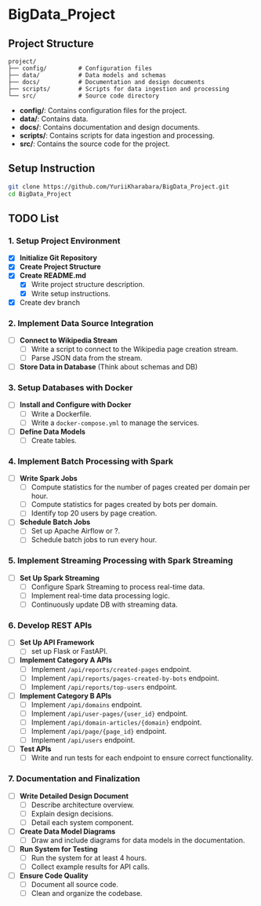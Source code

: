
# BigData_Project

## Project Structure

```
project/
├── config/         # Configuration files
├── data/           # Data models and schemas
├── docs/           # Documentation and design documents
├── scripts/        # Scripts for data ingestion and processing
└── src/            # Source code directory
```

- **config/**: Contains configuration files for the project.
- **data/**: Contains data.
- **docs/**: Contains documentation and design documents.
- **scripts/**: Contains scripts for data ingestion and processing.
- **src/**: Contains the source code for the project.

## Setup Instruction

```bash
git clone https://github.com/YuriiKharabara/BigData_Project.git
cd BigData_Project
```


## TODO List

### 1. Setup Project Environment
- [x] **Initialize Git Repository**
- [x] **Create Project Structure**
- [x] **Create README.md**
  - [x] Write project structure description.
  - [x] Write setup instructions.
- [x] Create dev branch 

### 2. Implement Data Source Integration
- [ ] **Connect to Wikipedia Stream**
  - [ ] Write a script to connect to the Wikipedia page creation stream.
  - [ ] Parse JSON data from the stream.
- [ ] **Store Data in Database** (Think about schemas and DB)

### 3. Setup Databases with Docker
- [ ] **Install and Configure with Docker**
  - [ ] Write a Dockerfile.
  - [ ] Write a `docker-compose.yml` to manage the services.
- [ ] **Define Data Models**
  - [ ] Create tables.

### 4. Implement Batch Processing with Spark
- [ ] **Write Spark Jobs**
  - [ ] Compute statistics for the number of pages created per domain per hour.
  - [ ] Compute statistics for pages created by bots per domain.
  - [ ] Identify top 20 users by page creation.
- [ ] **Schedule Batch Jobs**
  - [ ] Set up Apache Airflow or ?.
  - [ ] Schedule batch jobs to run every hour.

### 5. Implement Streaming Processing with Spark Streaming
- [ ] **Set Up Spark Streaming**
  - [ ] Configure Spark Streaming to process real-time data.
  - [ ] Implement real-time data processing logic.
  - [ ] Continuously update DB with streaming data.

### 6. Develop REST APIs
- [ ] **Set Up API Framework**
  - [ ] set up Flask or FastAPI.
- [ ] **Implement Category A APIs**
  - [ ] Implement `/api/reports/created-pages` endpoint.
  - [ ] Implement `/api/reports/pages-created-by-bots` endpoint.
  - [ ] Implement `/api/reports/top-users` endpoint.
- [ ] **Implement Category B APIs**
  - [ ] Implement `/api/domains` endpoint.
  - [ ] Implement `/api/user-pages/{user_id}` endpoint.
  - [ ] Implement `/api/domain-articles/{domain}` endpoint.
  - [ ] Implement `/api/page/{page_id}` endpoint.
  - [ ] Implement `/api/users` endpoint.
- [ ] **Test APIs**
  - [ ] Write and run tests for each endpoint to ensure correct functionality.

### 7. Documentation and Finalization
- [ ] **Write Detailed Design Document**
  - [ ] Describe architecture overview.
  - [ ] Explain design decisions.
  - [ ] Detail each system component.
- [ ] **Create Data Model Diagrams**
  - [ ] Draw and include diagrams for data models in the documentation.
- [ ] **Run System for Testing**
  - [ ] Run the system for at least 4 hours.
  - [ ] Collect example results for API calls.
- [ ] **Ensure Code Quality**
  - [ ] Document all source code.
  - [ ] Clean and organize the codebase.